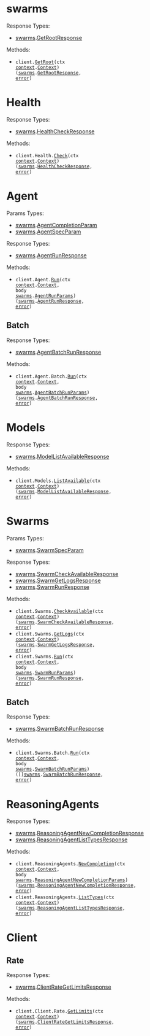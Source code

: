 # swarms

Response Types:

- <a href="https://pkg.go.dev/github.com/The-Swarm-Corporation/swarms-client-go">swarms</a>.<a href="https://pkg.go.dev/github.com/The-Swarm-Corporation/swarms-client-go#GetRootResponse">GetRootResponse</a>

Methods:

- <code title="get /">client.<a href="https://pkg.go.dev/github.com/The-Swarm-Corporation/swarms-client-go#SwarmService.GetRoot">GetRoot</a>(ctx <a href="https://pkg.go.dev/context">context</a>.<a href="https://pkg.go.dev/context#Context">Context</a>) (<a href="https://pkg.go.dev/github.com/The-Swarm-Corporation/swarms-client-go">swarms</a>.<a href="https://pkg.go.dev/github.com/The-Swarm-Corporation/swarms-client-go#GetRootResponse">GetRootResponse</a>, <a href="https://pkg.go.dev/builtin#error">error</a>)</code>

# Health

Response Types:

- <a href="https://pkg.go.dev/github.com/The-Swarm-Corporation/swarms-client-go">swarms</a>.<a href="https://pkg.go.dev/github.com/The-Swarm-Corporation/swarms-client-go#HealthCheckResponse">HealthCheckResponse</a>

Methods:

- <code title="get /health">client.Health.<a href="https://pkg.go.dev/github.com/The-Swarm-Corporation/swarms-client-go#HealthService.Check">Check</a>(ctx <a href="https://pkg.go.dev/context">context</a>.<a href="https://pkg.go.dev/context#Context">Context</a>) (<a href="https://pkg.go.dev/github.com/The-Swarm-Corporation/swarms-client-go">swarms</a>.<a href="https://pkg.go.dev/github.com/The-Swarm-Corporation/swarms-client-go#HealthCheckResponse">HealthCheckResponse</a>, <a href="https://pkg.go.dev/builtin#error">error</a>)</code>

# Agent

Params Types:

- <a href="https://pkg.go.dev/github.com/The-Swarm-Corporation/swarms-client-go">swarms</a>.<a href="https://pkg.go.dev/github.com/The-Swarm-Corporation/swarms-client-go#AgentCompletionParam">AgentCompletionParam</a>
- <a href="https://pkg.go.dev/github.com/The-Swarm-Corporation/swarms-client-go">swarms</a>.<a href="https://pkg.go.dev/github.com/The-Swarm-Corporation/swarms-client-go#AgentSpecParam">AgentSpecParam</a>

Response Types:

- <a href="https://pkg.go.dev/github.com/The-Swarm-Corporation/swarms-client-go">swarms</a>.<a href="https://pkg.go.dev/github.com/The-Swarm-Corporation/swarms-client-go#AgentRunResponse">AgentRunResponse</a>

Methods:

- <code title="post /v1/agent/completions">client.Agent.<a href="https://pkg.go.dev/github.com/The-Swarm-Corporation/swarms-client-go#AgentService.Run">Run</a>(ctx <a href="https://pkg.go.dev/context">context</a>.<a href="https://pkg.go.dev/context#Context">Context</a>, body <a href="https://pkg.go.dev/github.com/The-Swarm-Corporation/swarms-client-go">swarms</a>.<a href="https://pkg.go.dev/github.com/The-Swarm-Corporation/swarms-client-go#AgentRunParams">AgentRunParams</a>) (<a href="https://pkg.go.dev/github.com/The-Swarm-Corporation/swarms-client-go">swarms</a>.<a href="https://pkg.go.dev/github.com/The-Swarm-Corporation/swarms-client-go#AgentRunResponse">AgentRunResponse</a>, <a href="https://pkg.go.dev/builtin#error">error</a>)</code>

## Batch

Response Types:

- <a href="https://pkg.go.dev/github.com/The-Swarm-Corporation/swarms-client-go">swarms</a>.<a href="https://pkg.go.dev/github.com/The-Swarm-Corporation/swarms-client-go#AgentBatchRunResponse">AgentBatchRunResponse</a>

Methods:

- <code title="post /v1/agent/batch/completions">client.Agent.Batch.<a href="https://pkg.go.dev/github.com/The-Swarm-Corporation/swarms-client-go#AgentBatchService.Run">Run</a>(ctx <a href="https://pkg.go.dev/context">context</a>.<a href="https://pkg.go.dev/context#Context">Context</a>, body <a href="https://pkg.go.dev/github.com/The-Swarm-Corporation/swarms-client-go">swarms</a>.<a href="https://pkg.go.dev/github.com/The-Swarm-Corporation/swarms-client-go#AgentBatchRunParams">AgentBatchRunParams</a>) (<a href="https://pkg.go.dev/github.com/The-Swarm-Corporation/swarms-client-go">swarms</a>.<a href="https://pkg.go.dev/github.com/The-Swarm-Corporation/swarms-client-go#AgentBatchRunResponse">AgentBatchRunResponse</a>, <a href="https://pkg.go.dev/builtin#error">error</a>)</code>

# Models

Response Types:

- <a href="https://pkg.go.dev/github.com/The-Swarm-Corporation/swarms-client-go">swarms</a>.<a href="https://pkg.go.dev/github.com/The-Swarm-Corporation/swarms-client-go#ModelListAvailableResponse">ModelListAvailableResponse</a>

Methods:

- <code title="get /v1/models/available">client.Models.<a href="https://pkg.go.dev/github.com/The-Swarm-Corporation/swarms-client-go#ModelService.ListAvailable">ListAvailable</a>(ctx <a href="https://pkg.go.dev/context">context</a>.<a href="https://pkg.go.dev/context#Context">Context</a>) (<a href="https://pkg.go.dev/github.com/The-Swarm-Corporation/swarms-client-go">swarms</a>.<a href="https://pkg.go.dev/github.com/The-Swarm-Corporation/swarms-client-go#ModelListAvailableResponse">ModelListAvailableResponse</a>, <a href="https://pkg.go.dev/builtin#error">error</a>)</code>

# Swarms

Params Types:

- <a href="https://pkg.go.dev/github.com/The-Swarm-Corporation/swarms-client-go">swarms</a>.<a href="https://pkg.go.dev/github.com/The-Swarm-Corporation/swarms-client-go#SwarmSpecParam">SwarmSpecParam</a>

Response Types:

- <a href="https://pkg.go.dev/github.com/The-Swarm-Corporation/swarms-client-go">swarms</a>.<a href="https://pkg.go.dev/github.com/The-Swarm-Corporation/swarms-client-go#SwarmCheckAvailableResponse">SwarmCheckAvailableResponse</a>
- <a href="https://pkg.go.dev/github.com/The-Swarm-Corporation/swarms-client-go">swarms</a>.<a href="https://pkg.go.dev/github.com/The-Swarm-Corporation/swarms-client-go#SwarmGetLogsResponse">SwarmGetLogsResponse</a>
- <a href="https://pkg.go.dev/github.com/The-Swarm-Corporation/swarms-client-go">swarms</a>.<a href="https://pkg.go.dev/github.com/The-Swarm-Corporation/swarms-client-go#SwarmRunResponse">SwarmRunResponse</a>

Methods:

- <code title="get /v1/swarms/available">client.Swarms.<a href="https://pkg.go.dev/github.com/The-Swarm-Corporation/swarms-client-go#SwarmService.CheckAvailable">CheckAvailable</a>(ctx <a href="https://pkg.go.dev/context">context</a>.<a href="https://pkg.go.dev/context#Context">Context</a>) (<a href="https://pkg.go.dev/github.com/The-Swarm-Corporation/swarms-client-go">swarms</a>.<a href="https://pkg.go.dev/github.com/The-Swarm-Corporation/swarms-client-go#SwarmCheckAvailableResponse">SwarmCheckAvailableResponse</a>, <a href="https://pkg.go.dev/builtin#error">error</a>)</code>
- <code title="get /v1/swarm/logs">client.Swarms.<a href="https://pkg.go.dev/github.com/The-Swarm-Corporation/swarms-client-go#SwarmService.GetLogs">GetLogs</a>(ctx <a href="https://pkg.go.dev/context">context</a>.<a href="https://pkg.go.dev/context#Context">Context</a>) (<a href="https://pkg.go.dev/github.com/The-Swarm-Corporation/swarms-client-go">swarms</a>.<a href="https://pkg.go.dev/github.com/The-Swarm-Corporation/swarms-client-go#SwarmGetLogsResponse">SwarmGetLogsResponse</a>, <a href="https://pkg.go.dev/builtin#error">error</a>)</code>
- <code title="post /v1/swarm/completions">client.Swarms.<a href="https://pkg.go.dev/github.com/The-Swarm-Corporation/swarms-client-go#SwarmService.Run">Run</a>(ctx <a href="https://pkg.go.dev/context">context</a>.<a href="https://pkg.go.dev/context#Context">Context</a>, body <a href="https://pkg.go.dev/github.com/The-Swarm-Corporation/swarms-client-go">swarms</a>.<a href="https://pkg.go.dev/github.com/The-Swarm-Corporation/swarms-client-go#SwarmRunParams">SwarmRunParams</a>) (<a href="https://pkg.go.dev/github.com/The-Swarm-Corporation/swarms-client-go">swarms</a>.<a href="https://pkg.go.dev/github.com/The-Swarm-Corporation/swarms-client-go#SwarmRunResponse">SwarmRunResponse</a>, <a href="https://pkg.go.dev/builtin#error">error</a>)</code>

## Batch

Response Types:

- <a href="https://pkg.go.dev/github.com/The-Swarm-Corporation/swarms-client-go">swarms</a>.<a href="https://pkg.go.dev/github.com/The-Swarm-Corporation/swarms-client-go#SwarmBatchRunResponse">SwarmBatchRunResponse</a>

Methods:

- <code title="post /v1/swarm/batch/completions">client.Swarms.Batch.<a href="https://pkg.go.dev/github.com/The-Swarm-Corporation/swarms-client-go#SwarmBatchService.Run">Run</a>(ctx <a href="https://pkg.go.dev/context">context</a>.<a href="https://pkg.go.dev/context#Context">Context</a>, body <a href="https://pkg.go.dev/github.com/The-Swarm-Corporation/swarms-client-go">swarms</a>.<a href="https://pkg.go.dev/github.com/The-Swarm-Corporation/swarms-client-go#SwarmBatchRunParams">SwarmBatchRunParams</a>) ([]<a href="https://pkg.go.dev/github.com/The-Swarm-Corporation/swarms-client-go">swarms</a>.<a href="https://pkg.go.dev/github.com/The-Swarm-Corporation/swarms-client-go#SwarmBatchRunResponse">SwarmBatchRunResponse</a>, <a href="https://pkg.go.dev/builtin#error">error</a>)</code>

# ReasoningAgents

Response Types:

- <a href="https://pkg.go.dev/github.com/The-Swarm-Corporation/swarms-client-go">swarms</a>.<a href="https://pkg.go.dev/github.com/The-Swarm-Corporation/swarms-client-go#ReasoningAgentNewCompletionResponse">ReasoningAgentNewCompletionResponse</a>
- <a href="https://pkg.go.dev/github.com/The-Swarm-Corporation/swarms-client-go">swarms</a>.<a href="https://pkg.go.dev/github.com/The-Swarm-Corporation/swarms-client-go#ReasoningAgentListTypesResponse">ReasoningAgentListTypesResponse</a>

Methods:

- <code title="post /v1/reasoning-agent/completions">client.ReasoningAgents.<a href="https://pkg.go.dev/github.com/The-Swarm-Corporation/swarms-client-go#ReasoningAgentService.NewCompletion">NewCompletion</a>(ctx <a href="https://pkg.go.dev/context">context</a>.<a href="https://pkg.go.dev/context#Context">Context</a>, body <a href="https://pkg.go.dev/github.com/The-Swarm-Corporation/swarms-client-go">swarms</a>.<a href="https://pkg.go.dev/github.com/The-Swarm-Corporation/swarms-client-go#ReasoningAgentNewCompletionParams">ReasoningAgentNewCompletionParams</a>) (<a href="https://pkg.go.dev/github.com/The-Swarm-Corporation/swarms-client-go">swarms</a>.<a href="https://pkg.go.dev/github.com/The-Swarm-Corporation/swarms-client-go#ReasoningAgentNewCompletionResponse">ReasoningAgentNewCompletionResponse</a>, <a href="https://pkg.go.dev/builtin#error">error</a>)</code>
- <code title="get /v1/reasoning-agent/types">client.ReasoningAgents.<a href="https://pkg.go.dev/github.com/The-Swarm-Corporation/swarms-client-go#ReasoningAgentService.ListTypes">ListTypes</a>(ctx <a href="https://pkg.go.dev/context">context</a>.<a href="https://pkg.go.dev/context#Context">Context</a>) (<a href="https://pkg.go.dev/github.com/The-Swarm-Corporation/swarms-client-go">swarms</a>.<a href="https://pkg.go.dev/github.com/The-Swarm-Corporation/swarms-client-go#ReasoningAgentListTypesResponse">ReasoningAgentListTypesResponse</a>, <a href="https://pkg.go.dev/builtin#error">error</a>)</code>

# Client

## Rate

Response Types:

- <a href="https://pkg.go.dev/github.com/The-Swarm-Corporation/swarms-client-go">swarms</a>.<a href="https://pkg.go.dev/github.com/The-Swarm-Corporation/swarms-client-go#ClientRateGetLimitsResponse">ClientRateGetLimitsResponse</a>

Methods:

- <code title="get /v1/rate/limits">client.Client.Rate.<a href="https://pkg.go.dev/github.com/The-Swarm-Corporation/swarms-client-go#ClientRateService.GetLimits">GetLimits</a>(ctx <a href="https://pkg.go.dev/context">context</a>.<a href="https://pkg.go.dev/context#Context">Context</a>) (<a href="https://pkg.go.dev/github.com/The-Swarm-Corporation/swarms-client-go">swarms</a>.<a href="https://pkg.go.dev/github.com/The-Swarm-Corporation/swarms-client-go#ClientRateGetLimitsResponse">ClientRateGetLimitsResponse</a>, <a href="https://pkg.go.dev/builtin#error">error</a>)</code>
